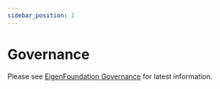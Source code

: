 ```yaml
---
sidebar_position: 1
---
```


# Governance

Please see [EigenFoundation Governance](http://docs.eigenfoundation.org/governance) for latest information.